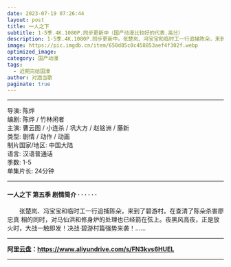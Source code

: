 ```yaml
---
date: 2023-07-19 07:26:44
layout: post
title: 一人之下
subtitle: 1-5季.4K.1080P.同步更新中（国产动漫比较好的代表.高分） 
description: 1-5季.4K.1080P.同步更新中。张楚岚、冯宝宝和临时工一行追捕陈朵，来到了碧游村。在查清了陈朵杀害廖忠真 相的同时，对马仙洪和修身炉的处理也已经箭在弦上...
image: https://pic.imgdb.cn/item/650d85c0c458853aef4f302f.webp
optimized_image: 
category: 国产动漫
tags:
  - 近期完结国漫
author: 对酒当歌
paginate: true
---
```


---

导演: 陈烨  
编剧: 陈烨 / 竹林闲者  
主演: 曹云图 / 小连杀 / 巩大方 / 赵铭洲 / 藤新  
类型: 剧情 / 动作 / 动画  
制片国家/地区: 中国大陆  
语言: 汉语普通话  
季数: 1-5  
单集片长: 24分钟  

---

#### 一人之下 第五季 剧情简介 · · · · · ·

　　张楚岚、冯宝宝和临时工一行追捕陈朵，来到了碧游村。在查清了陈朵杀害廖忠真 相的同时，对马仙洪和修身炉的处理也已经箭在弦上。夜黑风高夜，正是放火时，大战一触即发！决战·碧游村篇强势来袭！……

---

**阿里云盘：<https://www.aliyundrive.com/s/FN3kvs6HUEL>**

---
